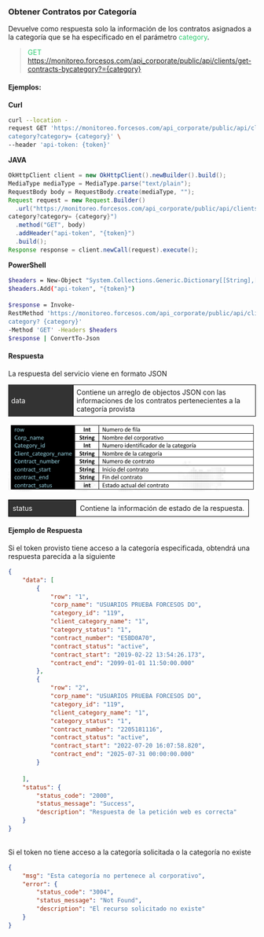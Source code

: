 ### Obtener Contratos por Categoría

Devuelve como respuesta solo la información de los contratos asignados a la categoría que se ha 
especificado en el parámetro  <span style="color:#2ECC71">category</span>.

> <span style="color:#2ECC71">GET</span> https://monitoreo.forcesos.com/api_corporate/public/api/clients/get-contracts-bycategory?={category} 
#### Ejemplos:
__Curl__
```bash
curl --location -
request GET 'https://monitoreo.forcesos.com/api_corporate/public/api/clients/get-contracts-by
category?category= {category}' \ 
--header 'api-token: {token}'
```
__JAVA__
```java
OkHttpClient client = new OkHttpClient().newBuilder().build(); 
MediaType mediaType = MediaType.parse("text/plain"); 
RequestBody body = RequestBody.create(mediaType, ""); 
Request request = new Request.Builder() 
  .url("https://monitoreo.forcesos.com/api_corporate/public/api/clients/get-contracts-by
category?category= {category}") 
  .method("GET", body) 
  .addHeader("api-token", "{token}") 
  .build(); 
Response response = client.newCall(request).execute();
```

__PowerShell__
```bash
$headers = New-Object "System.Collections.Generic.Dictionary[[String],[String]]" 
$headers.Add("api-token", "{token}") 
 
$response = Invoke-
RestMethod 'https://monitoreo.forcesos.com/api_corporate/public/api/clients/get-contracts-by
category? {category}' 
-Method 'GET' -Headers $headers 
$response | ConvertTo-Json 
```


#### Respuesta

La respuesta del servicio viene en formato JSON

<table style="border-collapse:collapse; width:100%;">
  <tr>
    <td style="background:#333; color:#fff; padding:6px; width:120px;">data</td>
    <td style="border:1px solid #000; padding:6px;">Contiene un arreglo de objectos JSON con las informaciones de los contratos pertenecientes a 
la categoría provista </td>
  </tr>
</table> 

![tabla](../assets/categoriaporcontrato.png)

<table style="border-collapse:collapse; width:100%;">
  <tr>
    <td style="background: #333; color: #fff; padding: 8px; width: 120px; border: 1px solid #000;">status</td>
    <td style="padding: 8px; border: 1px solid #000;">
      Contiene la información de estado de la respuesta.
    </td>
  </tr>
</table>


#### Ejemplo de Respuesta

Si el token provisto tiene acceso a la categoría especificada, obtendrá una respuesta parecida a la 
siguiente 

```json
{ 
    "data": [ 
        { 
            "row": "1", 
            "corp_name": "USUARIOS PRUEBA FORCESOS DO", 
            "category_id": "119", 
            "client_category_name": "1", 
            "category_status": "1", 
            "contract_number": "E5BD0A70", 
            "contract_status": "active", 
            "contract_start": "2019-02-22 13:54:26.173", 
            "contract_end": "2099-01-01 11:50:00.000" 
        }, 
        { 
            "row": "2", 
            "corp_name": "USUARIOS PRUEBA FORCESOS DO", 
            "category_id": "119", 
            "client_category_name": "1", 
            "category_status": "1", 
            "contract_number": "2205181116", 
            "contract_status": "active", 
            "contract_start": "2022-07-20 16:07:58.820", 
            "contract_end": "2025-07-31 00:00:00.000" 
        } 
         
    ], 
    "status": { 
        "status_code": "2000", 
        "status_message": "Success", 
        "description": "Respuesta de la petición web es correcta" 
    } 
} 
 
```

Si el token no tiene acceso a la categoría solicitada o la categoría no existe 

```json
{ 
    "msg": "Esta categoría no pertenece al corporativo", 
    "error": { 
        "status_code": "3004", 
        "status_message": "Not Found", 
        "description": "El recurso solicitado no existe" 
    } 
} 
```